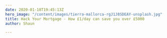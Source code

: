 ```yaml
---
date: 2020-01-18T19:45:13Z
hero_image: "/content/images/tierra-mallorca-rgJ1J8SDEAY-unsplash.jpg"
title: Hack Your Mortgage - How £1/day can save you over £5000
author: Shaun

---
```

